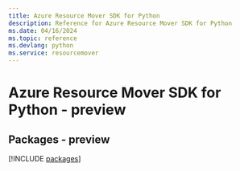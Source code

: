```yaml
---
title: Azure Resource Mover SDK for Python
description: Reference for Azure Resource Mover SDK for Python
ms.date: 04/16/2024
ms.topic: reference
ms.devlang: python
ms.service: resourcemover
---
```

# Azure Resource Mover SDK for Python - preview
## Packages - preview
[!INCLUDE [packages](resource-mover-index.md)]